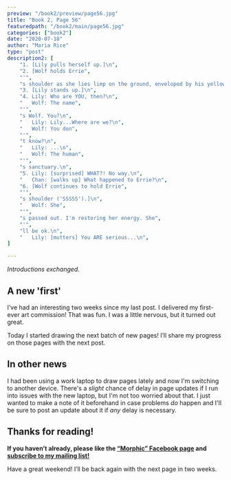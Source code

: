 ```yaml
---
preview: "/book2/preview/page56.jpg"
title: "Book 2, Page 56"
featuredpath: "/book2/main/page56.jpg"
categories: ["book2"]
date: "2020-07-18"
author: "Maria Rice"
type: "post"
description2: [
    "1. [Lily pulls herself up.]\n",
    "2. [Wolf holds Errie",
    "'",
    "s shoulder as she lies limp on the ground, enveloped by his yellow glow ('FSSSHSSHSH').]\n",
    "3. [Lily stands up.]\n",
    "4. Lily: Who are YOU, then?\n",
    "   Wolf: The name",
    "'",
    "s Wolf. You?\n",
    "   Lily: Lily...Where are we?\n",
    "   Wolf: You don",
    "'",
    "t know?\n",
    "   Lily: ...\n",
    "   Wolf: The human",
    "'",
    "s sanctuary.\n",
    "5. Lily: [surprised] WHAT?! No way.\n",
    "   Chan: [walks up] What happened to Errie?\n",
    "6. [Wolf continues to hold Errie",
    "'",
    "s shoulder ('SSSSS').]\n",
    "   Wolf: She",
    "'",
    "s passed out. I'm restoring her energy. She",
    "'",
    "ll be ok.\n",
    "   Lily: [mutters] You ARE serious...\n",
]

---
```


_Introductions exchanged._

## A new 'first'

I’ve had an interesting two weeks since my last post. I delivered my first-ever art commission! That was fun. I was a little nervous, but it turned out great.

Today I started drawing the next batch of new pages! I’ll share my progress on those pages with the next post. 

## In other news

I had been using a work laptop to draw pages lately and now I'm switching to another device. 
There's a _slight_ chance of delay in page updates if I run into issues with the new laptop, but I'm not too worried about that. 
I just wanted to make a note of it beforehand in case problems _do_ happen and I'll be sure to post an update about it if _any_ delay is necessary. 

## Thanks for reading!

**If you haven’t already, please like the [“Morphic” Facebook page](https://www.facebook.com/MorphicGraphicNovel/) and [subscribe to my mailing list!](http://eepurl.com/g8TzPb)**

Have a great weekend! I’ll be back again with the next page in two weeks.
